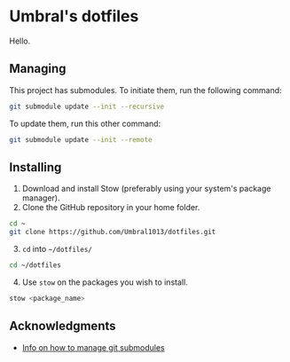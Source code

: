 # Umbral's dotfiles

Hello.

## Managing
This project has submodules. 
To initiate them, run the following command:
```bash
git submodule update --init --recursive
```

To update them, run this other command:
```bash
git submodule update --init --remote
```

## Installing
1. Download and install Stow (preferably using your system's package manager).
2. Clone the GitHub repository in your home folder.
```bash
cd ~
git clone https://github.com/Umbral1013/dotfiles.git
```

3. `cd` into `~/dotfiles/`
```bash
cd ~/dotfiles
```

4. Use `stow` on the packages you wish to install.
```bash
stow <package_name>
```

## Acknowledgments
- [Info on how to manage git submodules ](https://www.anishathalye.com/2014/08/03/managing-your-dotfiles/)
